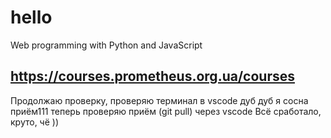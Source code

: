 # hello
Web programming with Python and JavaScript
## https://courses.prometheus.org.ua/courses
Продолжаю проверку, проверяю терминал в vscode
дуб дуб я сосна приём111
теперь проверяю приём (git pull) через vscode
Всё сработало, круто, чё ))